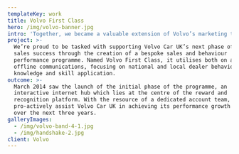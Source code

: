 ```yaml
---
templateKey: work
title: Volvo First Class
hero: /img/volvo-banner.jpg
intro: 'Together, we became a valuable extension of Volvo’s marketing team. '
project: >-
  We’re proud to be tasked with supporting Volvo Car UK’s next phase of ongoing
  sales success through the creation of a bespoke sales and behaviour
  performance programme. Named Volvo First Class, it utilises both on and
  offline communications, focusing on national and local dealer behaviours,
  knowledge and skill application.
outcome: >-
  March 2014 saw the launch of the initial phase of the programme, an
  interactive internet hub which lies at the centre of the reward and
  recognition platform. With the resource of a dedicated account team, RLA will
  pro-actively assist Volvo Car UK in achieving its performance growth in the UK
  over the next three years.
galleryImages:
  - /img/volvo-band-4-1.jpg
  - /img/handshake-2.jpg
client: Volvo
---
```


